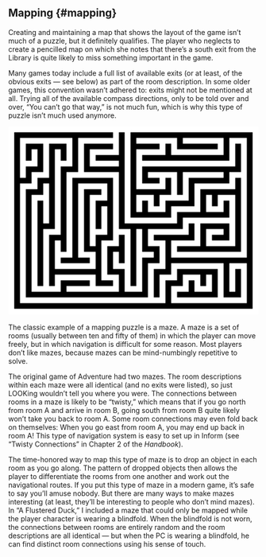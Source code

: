## Mapping {#mapping}

Creating and maintaining a map that shows the layout of the game isn’t much of a puzzle, but it definitely qualifies. The player who neglects to create a pencilled map on which she notes that there’s a south exit from the Library is quite likely to miss something important in the game.

Many games today include a full list of available exits (or at least, of the obvious exits ― see below) as part of the room description. In some older games, this convention wasn’t adhered to: exits might not be mentioned at all. Trying all of the available compass directions, only to be told over and over, “You can’t go that way,” is not much fun, which is why this type of puzzle isn’t much used anymore.

![](../assets/graphics30.jpg)

The classic example of a mapping puzzle is a maze. A maze is a set of rooms (usually between ten and fifty of them) in which the player can move freely, but in which navigation is difficult for some reason. Most players don’t like mazes, because mazes can be mind-numbingly repetitive to solve.

The original game of Adventure had two mazes. The room descriptions within each maze were all identical (and no exits were listed), so just LOOKing wouldn’t tell you where you were. The connections between rooms in a maze is likely to be “twisty,” which means that if you go north from room A and arrive in room B, going south from room B quite likely won’t take you back to room A. Some room connections may even fold back on themselves: When you go east from room A, you may end up back in room A! This type of navigation system is easy to set up in Inform (see “Twisty Connections” in Chapter 2 of the _Handbook_).

The time-honored way to map this type of maze is to drop an object in each room as you go along. The pattern of dropped objects then allows the player to differentiate the rooms from one another and work out the navigational routes. If you put this type of maze in a modern game, it’s safe to say you’ll amuse nobody. But there are many ways to make mazes interesting (at least, they’ll be interesting to people who don’t mind mazes). In “A Flustered Duck,” I included a maze that could only be mapped while the player character is wearing a blindfold. When the blindfold is not worn, the connections between rooms are entirely random and the room descriptions are all identical — but when the PC is wearing a blindfold, he can find distinct room connections using his sense of touch.
